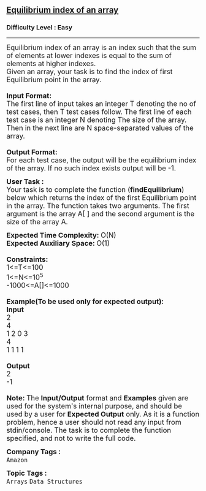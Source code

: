 <h2><a href="https://www.geeksforgeeks.org/problems/equilibrium-index-of-an-array/1?page=1&category=Arrays&difficulty=Easy&sortBy=difficulty">Equilibrium index of an array</a></h2><h3>Difficulty Level : Easy</h3><hr><div class="problems_problem_content__Xm_eO"><p><span style="font-size:18px">Equilibrium index of an array is an index such that the sum of elements at lower indexes is equal to the sum of elements at higher indexes.<br>
Given an array, your task is to find the index of first Equilibrium point in the array.<br>
<br>
<strong>Input Format:</strong><br>
The first line of input takes an integer T denoting the no of test cases, then T test cases follow. The first line of each test case is an integer N denoting The size of the array. Then in the next line are N space-separated values of the array.&nbsp;<br>
<br>
<strong>Output Format:</strong><br>
For each test case,&nbsp;the output will be the equilibrium index of the array. If no such index exists output will be -1.</span></p>

<p><span style="font-size:18px"><strong>User Task :</strong><br>
Your task is to complete the function (<strong>findEquilibrium</strong>) below which returns the index of the first Equilibrium point in the array. The function takes two arguments. The first argument is the array A[ ] and the second argument is the size of the array A.</span></p>

<p><span style="font-size:18px"><strong>Expected Time Complexity:&nbsp;</strong>O(N)<br>
<strong>Expected Auxiliary Space:&nbsp;</strong>O(1)<br>
<br>
<strong>Constraints:</strong><br>
1&lt;=T&lt;=100<br>
1&lt;=N&lt;=10<sup>5</sup><br>
-1000&lt;=A[]&lt;=1000<br>
<br>
<strong>Example(To be used only for expected output):<br>
Input</strong><br>
2<br>
4<br>
1 2 0 3<br>
4<br>
1 1 1 1<br>
<br>
<strong>Output</strong><br>
2<br>
-1<br>
<br>
<strong>Note:&nbsp;</strong>The <strong>Input/Output</strong> format and <strong>Examples</strong> given are used for the system's internal purpose, and should be used by a user for <strong>Expected Output</strong> only. As it is a function problem, hence a user should not read any input from stdin/console. The task is to complete the function specified, and not to write the full code.</span></p>
</div><p><span style=font-size:18px><strong>Company Tags : </strong><br><code>Amazon</code>&nbsp;<br><p><span style=font-size:18px><strong>Topic Tags : </strong><br><code>Arrays</code>&nbsp;<code>Data Structures</code>&nbsp;